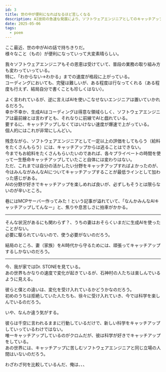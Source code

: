```yaml
---
id: 3
title: 世の中が便利になればなるほど苦しくなる
description: AI技術の急速な発展により、ソフトウェアエンジニアとしてのキャッチアップの必要性が高まり、そのプレッシャーに苦しむ現状について考察する。便利さの裏側にある技術者の葛藤と、変化を受け入れることの難しさを綴る。
date: 2025-05-06
tags:
  - poem
---
```

ここ最近、世の中がAIの話で持ちきりだ。  
様々なこと（もの）が便利になっていって大変素晴らしい。

我々ソフトウェアエンジニアもその恩恵は受けていて、普段の業務の取り組み方も変わっていっている。  
特に、「わからない→わかる」までの速度が格段に上がっている。  
コーディングにおいても、完璧は難しいが、ある程度は行なってくれる（ある程度も行えず、結局自分で書くことも珍しくはない）。

よく言われているが、逆に言えばAIを使いこなせないエンジニアは置いていかれるだろう。  
幸か不幸か、生成AIはコーディングは得意な領域らしく、ソフトウェアエンジニアは最前線とは言わずとも、それなりに前線でAIと戯れている。  
要するに、キャッチアップしなくてはいけない速度が爆速で上がっている。  
個人的にはこれが非常にしんどい。

残念ながら、ソフトウェアエンジニアとして一定以上の評価をしてもらう（給料をたくさんもらう）には、キャッチアップからは逃ることはできない。  
今までもお給料をたくさんもらいたいのであれば、各々プライベートの時間を使って一生懸命キャッチアップしていたこと自体には変わりはない。  
ただ、これまでは自分の活かしたい分野をキャッチアップすればよかったのが、今はみんながみんなAIについてキャッチアップすることが最低ラインとして加わった感じがある。  
AIの分野が好きでキャッチアップを楽しめれば良いが、必ずしもそうとは限らないのが辛いところ。

巷にはMCPサーバー作ってみた！という記事が溢れていて、「なんかみんなAIキャッチアップしてんなー」と、焦りや息苦しさに拍車がかかる。

---

そんな状況があるにも関わらず？、うちの妻はおそらくいまだに生成AIを使ったことがない。  
必要に駆られていないので、使う必要がないのだろう。

結局のところ、妻（家族）をAI時代から守るためには、頑張ってキャッチアップするしかないのだろう。

---

今、我が家ではDr. STONEを見ている。  
あの世界もかなりの速度で変化が起きているが、石神村の人たちは楽しんでいるように見える。

彼らと僕との違いは、変化を受け入れているかどうかなのだろう。  
初めのうちは拒絶していた人たちも、徐々に受け入れていき、今では科学を楽しんでいるのだろう。

いや、なんか違う気がする。

彼らは千空に言われるままに行動しているだけで、新しい科学をキャッチアップしていっているわけではない。  
唯一キャッチアップしているのがクロムだが、彼は科学が好きでキャッチアップをしている。  
あの世界には、キャッチアップに苦しむソフトウェアエンジニアと同じ立場の人間はいないのだろう。

わざわざ何を比較しているんだ、俺は、、、
